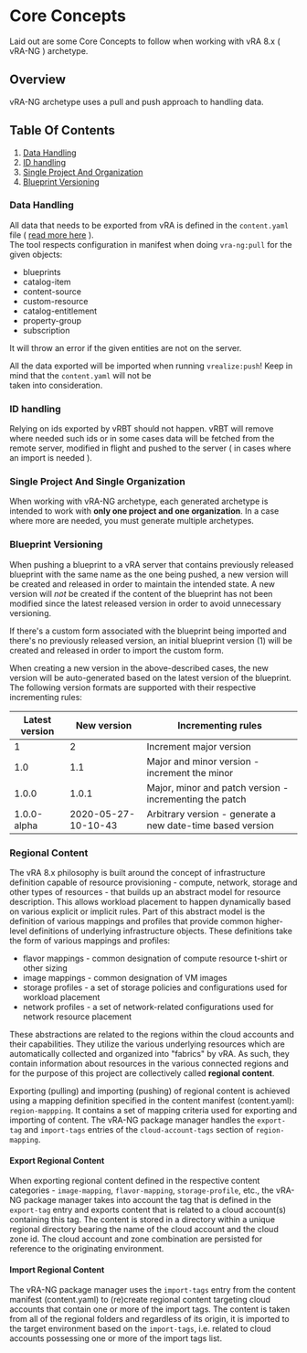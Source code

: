 # Core Concepts

Laid out are some Core Concepts to follow when working with vRA 8.x ( vRA-NG ) archetype.

## Overview

vRA-NG archetype uses a pull and push approach to handling data.

## Table Of Contents

1. [Data Handling](#data-handling)
2. [ID handling](#id-handling)
3. [Single Project And Organization](#single-project-and-single-organization)
4. [Blueprint Versioning](#blueprint-versioning)

### Data Handling

All data that needs to be exported from vRA is defined in the `content.yaml` file ( [read more here](Content.md) ).  
The tool respects configuration in manifest when doing `vra-ng:pull` for the given objects:

* blueprints
* catalog-item
* content-source
* custom-resource
* catalog-entitlement
* property-group
* subscription

It will throw an error if the given entities are not on the server.

All the data exported will be imported when running `vrealize:push`! Keep in mind that the `content.yaml` will not be  
taken into consideration.

### ID handling

Relying on ids exported by vRBT should not happen. vRBT will remove where needed such ids or in some cases data 
will be fetched from the remote server, modified in flight and pushed to the server ( in cases where an import is needed ).

### Single Project And Single Organization

When working with vRA-NG archetype, each generated archetype is intended to work with **only one project and one organization**.
In a case where more are needed, you must generate multiple archetypes.

### Blueprint Versioning

When pushing a blueprint to a vRA server that contains previously released blueprint with the same name as the one
being pushed, a new version will be created and released in order to maintain the intended state.
A new version will  *not* be created if the content of the blueprint has not been modified since the latest released
version in order to avoid unnecessary versioning.

If there's a custom form associated with the blueprint being imported and there's no previously released version,
an initial blueprint version (1) will be created and released in order to import the custom form.

When creating a new version in the above-described cases, the new version will be auto-generated based on the latest
version of the blueprint. The following version formats are supported with their respective incrementing rules:

| Latest version | New version         | Incrementing rules                                         |
|----------------|---------------------|------------------------------------------------------------|
| 1              | 2                   | Increment major version                                    |
| 1.0            | 1.1                 | Major and minor version - increment the minor              |
| 1.0.0          | 1.0.1               | Major, minor and patch version - incrementing the patch    |
| 1.0.0-alpha    | 2020-05-27-10-10-43 | Arbitrary version - generate a new date-time based version |

### Regional Content

The vRA 8.x philosophy is built around the concept of infrastructure definition capable of resource provisioning -
compute, network, storage and other types of resources - that builds up an abstract model for resource description.
This allows workload placement to happen dynamically based on various explicit or implicit rules. Part of this abstract
model is the definition of various mappings and profiles that provide common higher-level definitions of underlying
infrastructure objects. These definitions take the form of various mappings and profiles:

* flavor mappings - common designation of compute resource t-shirt or other sizing
* image mappings - common designation of VM images
* storage profiles - a set of storage policies and configurations used for workload placement
* network profiles - a set of network-related configurations used for network resource placement

These abstractions are related to the regions within the cloud accounts and their capabilities. They utilize the various
underlying resources which are automatically collected and organized into "fabrics" by vRA. As such, they contain
information about resources in the various connected regions and for the purpose of this project are collectively called
**regional content**.

Exporting (pulling) and importing (pushing) of regional content is achieved using a mapping definition specified in the
content manifest (content.yaml): `region-mappping`. It contains a set of mapping criteria used for exporting and
importing of content. The vRA-NG package manager handles the `export-tag` and `import-tags` entries of the
`cloud-account-tags` section of `region-mapping`.

#### Export Regional Content

When exporting regional content defined in the respective content categories - `image-mapping`, `flavor-mapping`,
`storage-profile`, etc., the vRA-NG package manager takes into account the tag that is defined in the `export-tag`
entry and exports content that is related to a cloud account(s) containing this tag. The content is stored in a
directory within a unique regional directory bearing the name of the cloud account and the cloud zone id. The cloud
account and zone combination are persisted for reference to the originating environment.

#### Import Regional Content

The vRA-NG package manager uses the `import-tags` entry from the content manifest (content.yaml) to (re)create regional
content targeting cloud accounts that contain one or more of the import tags. The content is taken from all of the
regional folders and regardless of its origin, it is imported to the target environment based on the `import-tags`, i.e.
related to cloud accounts possessing one or more of the import tags list.

[//]: # (Optional Section)
[//]: # (## Previous:)

[//]: # (Optional Section)
[//]: # (## Next:)
